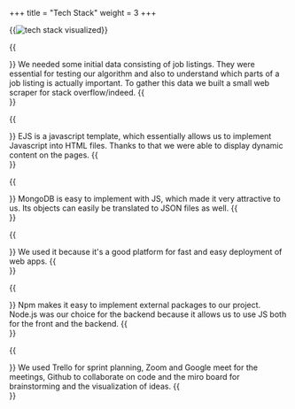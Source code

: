 +++
title = "Tech Stack"
weight = 3
+++

{{<image src="tech-stack.png" alt="tech stack visualized" caption="Our tech stack">}}

{{<section title="Python & Beautiful Soup">}}
We needed some initial data consisting of job listings. They were essential for testing our algorithm and also to understand which parts of a job listing is actually important. To gather this data we built a  small web scraper for stack overflow/indeed.
{{</section>}}

{{<section title="EJS">}}
EJS is a javascript template, which essentially allows us to implement Javascript into HTML files. Thanks to that we were able to display dynamic content on the pages.
{{</section>}}

{{<section title="MongoDB">}}
MongoDB is easy to implement with JS, which made it very attractive to us. Its objects  can easily be translated to JSON files as well.
{{</section>}}

{{<section title="Heroku">}}
We used it because it's a good platform for fast and easy deployment of web apps.
{{</section>}}

{{<section title="Node.js">}}
Npm makes it easy to implement external packages to our project. Node.js was our choice for the backend because it allows us to use JS both for the front and the backend.
{{</section>}}

{{<section title="Communication">}}
We used Trello for sprint planning, Zoom and Google meet for the meetings, Github to collaborate on code and the miro board for brainstorming and the visualization of ideas.
{{</section>}}